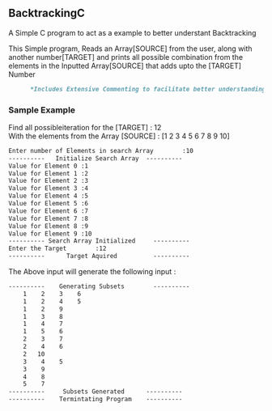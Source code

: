 ## BacktrackingC
A Simple C program to act as a example to better understant Backtracking

This Simple program, Reads an Array[SOURCE] from the user, along with another number[TARGET]
and prints all possible combination from the elements in the Inputted Array[SOURCE]
that adds upto the [TARGET] Number

```markdown
      *Includes Extensive Commenting to facilitate better understanding of code
```
### Sample Example
Find all possibleiteration for the [TARGET] : 12 <br />
With the elements from the Array [SOURCE]   : [1 2 3 4 5 6 7 8 9 10]<br />

```markdown
Enter number of Elements in search Array        :10
----------   Initialize Search Array  ----------
Value for Element 0 :1
Value for Element 1 :2
Value for Element 2 :3
Value for Element 3 :4
Value for Element 4 :5
Value for Element 5 :6
Value for Element 6 :7
Value for Element 7 :8
Value for Element 8 :9
Value for Element 9 :10
---------- Search Array Initialized     ----------
Enter the Target        :12
----------      Target Aquired          ----------
```
The Above input will generate the following input    :
```markdown
----------    Generating Subsets        ----------
    1    2    3    6
    1    2    4    5
    1    2    9
    1    3    8
    1    4    7
    1    5    6
    2    3    7
    2    4    6
    2   10
    3    4    5
    3    9
    4    8
    5    7
----------     Subsets Generated      ----------
----------    Termintating Program    ----------
```
